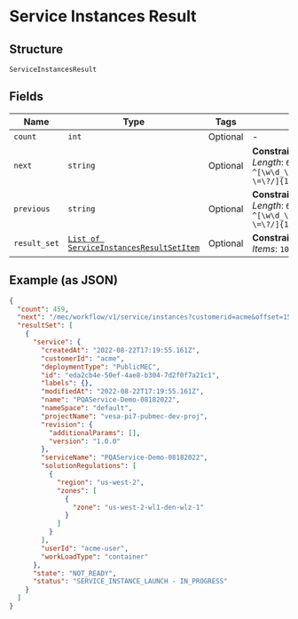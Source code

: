 
# Service Instances Result

## Structure

`ServiceInstancesResult`

## Fields

| Name | Type | Tags | Description |
|  --- | --- | --- | --- |
| `count` | `int` | Optional | - |
| `next` | `string` | Optional | **Constraints**: *Maximum Length*: `64`, *Pattern*: `^[\w\d_\.\#\$\%\|^\&\*\@\!\-\=\?/]{1,64}$` |
| `previous` | `string` | Optional | **Constraints**: *Maximum Length*: `64`, *Pattern*: `^[\w\d_\.\#\$\%\|^\&\*\@\!\-\=\?/]{1,64}$` |
| `result_set` | [`List of ServiceInstancesResultSetItem`](../../doc/models/service-instances-result-set-item.md) | Optional | **Constraints**: *Maximum Items*: `100` |

## Example (as JSON)

```json
{
  "count": 459,
  "next": "/mec/workflow/v1/service/instances?customerid=acme&offset=15",
  "resultSet": [
    {
      "service": {
        "createdAt": "2022-08-22T17:19:55.161Z",
        "customerId": "acme",
        "deploymentType": "PublicMEC",
        "id": "eda2cb4e-50ef-4ae8-b304-7d2f0f7a21c1",
        "labels": {},
        "modifiedAt": "2022-08-22T17:19:55.161Z",
        "name": "PQAService-Demo-08182022",
        "nameSpace": "default",
        "projectName": "vesa-pi7-pubmec-dev-proj",
        "revision": {
          "additionalParams": [],
          "version": "1.0.0"
        },
        "serviceName": "PQAService-Demo-08182022",
        "solutionRegulations": [
          {
            "region": "us-west-2",
            "zones": [
              {
                "zone": "us-west-2-wl1-den-wlz-1"
              }
            ]
          }
        ],
        "userId": "acme-user",
        "workLoadType": "container"
      },
      "state": "NOT_READY",
      "status": "SERVICE_INSTANCE_LAUNCH - IN_PROGRESS"
    }
  ]
}
```

